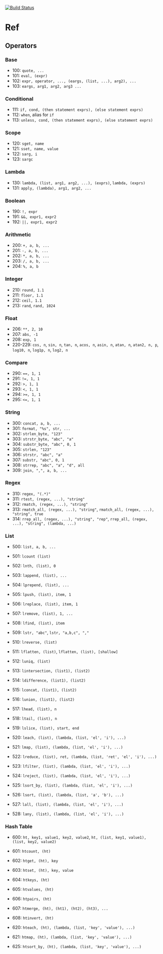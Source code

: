 [![Build Status](https://travis-ci.org/aligo/mud-play.svg?branch=master)](https://travis-ci.org/aligo/mud-play)

# Ref

## Operators

### Base
  * 100:  `quote, ...`
  * 101:  `eval, (expr)`
  * 102:  `expr, operator, ..., (eargs, (list, ...), arg2), ...`
  * 103:  `eargs, arg1, arg2, arg3 ...`

### Conditional
  * 111:  `if, cond, (then statement exprs), (else statement exprs)`
  * 112:  `when`, alias for `if`
  * 113:  `unless, cond, (then statement exprs), (else statement exprs)`

### Scope
  * 120: `sget, name`
  * 121: `sset, name, value`
  * 122: `sarg, i`
  * 123: `sargc`

### Lambda
  * 130: `lambda, (list, arg1, arg2, ...), (exprs)`, `lambda, (exprs)`
  * 131: `apply, (lambda), arg1, arg2, ...`

### Boolean
  * 190:  `!, expr`
  * 191:  `&&, expr1, expr2`
  * 192:  `||, expr1, expr2`

### Arithmetic
  * 200:  `+, a, b, ...`
  * 201:  `-, a, b, ...`
  * 202:  `*, a, b, ...`
  * 203:  `/, a, b, ...`
  * 204:  `%, a, b`

### Integer
  * 210:   `round, 1.1`
  * 211:   `floor, 1.1`
  * 212:   `ceil, 1.1`
  * 213:   `rand`, `rand, 1024`

### Float
  * 206:   `**, 2, 10`
  * 207:   `abs, -1`
  * 208:   `exp, 1`
  * 220-229: `cos, n`, `sin, n`, `tan, n`, `acos, n`, `asin, n`, `atan, n`, `atan2, n, p`, `log10, n`, `log1p, n`, `log2, n`

### Compare
  * 290:   `==, 1, 1`
  * 291:   `!=, 1, 1`
  * 292:   `>, 1, 1`
  * 293:   `<, 1, 1`
  * 294:   `>=, 1, 1`
  * 295:   `<=, 1, 1`

### String
  * 300:   `concat, a, b, ...`
  * 301:   `format, "%s", str, ...`
  * 302:   `strlen_byte, "123"`
  * 303:   `strstr_byte, "abc", "a"`
  * 304:   `substr_byte, "abc", 0, 1`
  * 305:   `strlen, "123"`
  * 306:   `strstr, "abc", "a"`
  * 307:   `substr, "abc", 0, 1`
  * 308:   `strrep, "abc", "a", "d", all`
  * 309:   `join, ",", a, b, ...`

### Regex
  * 310:   `regex, "(.*)"`
  * 311:   `rtest, (regex, ...), "string"`
  * 312:   `rmatch, (regex, ...), "string"`
  * 313:   `rmatch_all, (regex, ...), "string"`, `rmatch_all, (regex, ...), "string", true`
  * 314:   `rrep_all, (regex, ...), "string", "rep"`, `rrep_all, (regex, ...), "string", (lambda, ...)`

### List
  * 500:   `list, a, b, ...`
  * 501:   `lcount (list)`
  * 502:   `lnth, (list), 0`
  * 503:   `lappend, (list), ...`
  * 504:   `lprepend, (list), ...`
  * 505:   `lpush, (list), item, 1`
  * 506:   `lreplace, (list), item, 1`
  * 507:   `lremove, (list), 1, ...`
  * 508:   `lfind, (list), item`
  * 509:   `lstr, "abc"`, `lstr, "a,b,c", ","`

  * 510:   `lreverse, (list)`
  * 511:   `lflatten, (list)`, `lflatten, (list), [shallow]`
  * 512:   `luniq, (list)`
  * 513:   `lintersection, (list1), (list2)`
  * 514:   `ldifference, (list1), (list2)`
  * 515:   `lconcat, (list1), (list2)`
  * 516:   `lunion, (list1), (list2)`
  * 517:   `lhead, (list), n`
  * 518:   `ltail, (list), n`
  * 519:   `lslice, (list), start, end`

  * 520:   `leach, (list), (lambda, (list, 'el', 'i'), ...)`
  * 521:   `lmap, (list), (lambda, (list, 'el', 'i'), ...)`
  * 522:   `lreduce, (list), ret, (lambda, (list, 'ret', 'el', 'i'), ...)`
  * 523:   `lfilter, (list), (lambda, (list, 'el', 'i'), ...)`
  * 524:   `lreject, (list), (lambda, (list, 'el', 'i'), ...)`
  * 525:   `lsort_by, (list), (lambda, (list, 'el', 'i'), ...)`
  * 526:   `lsort, (list), (lambda, (list, 'a', 'b'), ...)`
  * 527:   `lall, (list), (lambda, (list, 'el', 'i'), ...)`
  * 528:   `lany, (list), (lambda, (list, 'el', 'i'), ...)`

### Hash Table
  * 600:   `ht, key1, value1, key2, value2`, `ht, (list, key1, value1), (list, key2, value2)`
  * 601:   `htcount, (ht)`
  * 602:   `htget, (ht), key`
  * 603:   `htset, (ht), key, value`
  * 604:   `htkeys, (ht)`
  * 605:   `htvalues, (ht)`
  * 606:   `htpairs, (ht)`
  * 607:   `htmerge, (ht), (ht1), (ht2), (ht3), ...`
  * 608:   `htinvert, (ht)`

  * 620:   `hteach, (ht), (lambda, (list, 'key', 'value'), ...)`
  * 621:   `htmap, (ht), (lambda, (list, 'key', 'value'), ...)`
  * 625:   `htsort_by, (ht), (lambda, (list, 'key', 'value'), ...)`
  